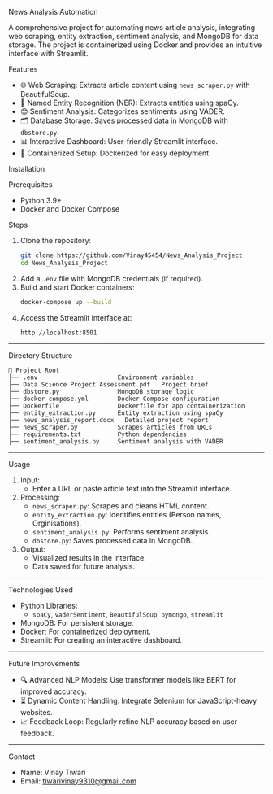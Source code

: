 News Analysis Automation

A comprehensive project for automating news article analysis, integrating web scraping, entity extraction, sentiment analysis, and MongoDB for data storage. The project is containerized using Docker and provides an intuitive interface with Streamlit.


 Features
- 🌐 Web Scraping: Extracts article content using `news_scraper.py` with BeautifulSoup.
- 🧠 Named Entity Recognition (NER): Extracts entities using spaCy.
- 😊 Sentiment Analysis: Categorizes sentiments using VADER.
- 🗂️ Database Storage: Saves processed data in MongoDB with `dbstore.py`.
- 📊 Interactive Dashboard: User-friendly Streamlit interface.
- 🐳 Containerized Setup: Dockerized for easy deployment.


 Installation

 Prerequisites
- Python 3.9+
- Docker and Docker Compose

 Steps
1. Clone the repository:
   ```bash
   git clone https://github.com/Vinay45454/News_Analysis_Project
   cd News_Analysis_Project

2. Add a `.env` file with MongoDB credentials (if required).
3. Build and start Docker containers:
   ```bash
   docker-compose up --build
   ```
4. Access the Streamlit interface at:
   ```
   http://localhost:8501
   ```

---

 Directory Structure
```
📁 Project Root
├── .env                      Environment variables
├── Data Science Project Assessment.pdf   Project brief
├── dbstore.py                MongoDB storage logic
├── docker-compose.yml        Docker Compose configuration
├── Dockerfile                Dockerfile for app containerization
├── entity_extraction.py      Entity extraction using spaCy
├── news_analysis_report.docx   Detailed project report
├── news_scraper.py           Scrapes articles from URLs
├── requirements.txt          Python dependencies
├── sentiment_analysis.py     Sentiment analysis with VADER
```

---

 Usage
1. Input: 
   - Enter a URL or paste article text into the Streamlit interface.
2. Processing:
   - `news_scraper.py`: Scrapes and cleans HTML content.
   - `entity_extraction.py`: Identifies entities (Person names, Orginisations).
   - `sentiment_analysis.py`: Performs sentiment analysis.
   - `dbstore.py`: Saves processed data in MongoDB.
3. Output: 
   - Visualized results in the interface.
   - Data saved for future analysis.

---

 Technologies Used
- Python Libraries: 
  - `spaCy`, `vaderSentiment`, `BeautifulSoup`, `pymongo`, `streamlit`
- MongoDB: For persistent storage.
- Docker: For containerized deployment.
- Streamlit: For creating an interactive dashboard.

---

 Future Improvements
- 🔍 Advanced NLP Models: Use transformer models like BERT for improved accuracy.
- ⏳ Dynamic Content Handling: Integrate Selenium for JavaScript-heavy websites.
- 📈 Feedback Loop: Regularly refine NLP accuracy based on user feedback.

---


 Contact
- Name: Vinay Tiwari
- Email: tiwarivinay9310@gmail.com  
```  
